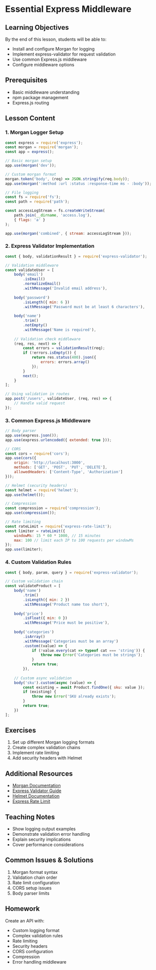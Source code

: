 # Essential Express Middleware

## Learning Objectives
By the end of this lesson, students will be able to:
- Install and configure Morgan for logging
- Implement express-validator for request validation
- Use common Express.js middleware
- Configure middleware options

## Prerequisites
- Basic middleware understanding
- npm package management
- Express.js routing

## Lesson Content

### 1. Morgan Logger Setup
```javascript
const express = require('express');
const morgan = require('morgan');
const app = express();

// Basic morgan setup
app.use(morgan('dev'));

// Custom morgan format
morgan.token('body', (req) => JSON.stringify(req.body));
app.use(morgan(':method :url :status :response-time ms - :body'));

// File logging
const fs = require('fs');
const path = require('path');

const accessLogStream = fs.createWriteStream(
    path.join(__dirname, 'access.log'),
    { flags: 'a' }
);

app.use(morgan('combined', { stream: accessLogStream }));
```

### 2. Express Validator Implementation
```javascript
const { body, validationResult } = require('express-validator');

// Validation middleware
const validateUser = [
    body('email')
        .isEmail()
        .normalizeEmail()
        .withMessage('Invalid email address'),
    
    body('password')
        .isLength({ min: 6 })
        .withMessage('Password must be at least 6 characters'),
    
    body('name')
        .trim()
        .notEmpty()
        .withMessage('Name is required'),
    
    // Validation check middleware
    (req, res, next) => {
        const errors = validationResult(req);
        if (!errors.isEmpty()) {
            return res.status(400).json({
                errors: errors.array()
            });
        }
        next();
    }
];

// Using validation in routes
app.post('/users', validateUser, (req, res) => {
    // Handle valid request
});
```

### 3. Common Express.js Middleware
```javascript
// Body parser
app.use(express.json());
app.use(express.urlencoded({ extended: true }));

// CORS
const cors = require('cors');
app.use(cors({
    origin: 'http://localhost:3000',
    methods: ['GET', 'POST', 'PUT', 'DELETE'],
    allowedHeaders: ['Content-Type', 'Authorization']
}));

// Helmet (security headers)
const helmet = require('helmet');
app.use(helmet());

// Compression
const compression = require('compression');
app.use(compression());

// Rate limiting
const rateLimit = require('express-rate-limit');
const limiter = rateLimit({
    windowMs: 15 * 60 * 1000, // 15 minutes
    max: 100 // limit each IP to 100 requests per windowMs
});
app.use(limiter);
```

### 4. Custom Validation Rules
```javascript
const { body, param, query } = require('express-validator');

// Custom validation chain
const validateProduct = [
    body('name')
        .trim()
        .isLength({ min: 2 })
        .withMessage('Product name too short'),
    
    body('price')
        .isFloat({ min: 0 })
        .withMessage('Price must be positive'),
    
    body('categories')
        .isArray()
        .withMessage('Categories must be an array')
        .custom((value) => {
            if (!value.every(cat => typeof cat === 'string')) {
                throw new Error('Categories must be strings');
            }
            return true;
        }),
    
    // Custom async validation
    body('sku').custom(async (value) => {
        const existing = await Product.findOne({ sku: value });
        if (existing) {
            throw new Error('SKU already exists');
        }
        return true;
    })
];
```

## Exercises
1. Set up different Morgan logging formats
2. Create complex validation chains
3. Implement rate limiting
4. Add security headers with Helmet

## Additional Resources
- [Morgan Documentation](https://github.com/expressjs/morgan)
- [Express Validator Guide](https://express-validator.github.io/docs/)
- [Helmet Documentation](https://helmetjs.github.io/)
- [Express Rate Limit](https://github.com/nfriedly/express-rate-limit)

## Teaching Notes
- Show logging output examples
- Demonstrate validation error handling
- Explain security implications
- Cover performance considerations

## Common Issues & Solutions
1. Morgan format syntax
2. Validation chain order
3. Rate limit configuration
4. CORS setup issues
5. Body parser limits

## Homework
Create an API with:
- Custom logging format
- Complex validation rules
- Rate limiting
- Security headers
- CORS configuration
- Compression
- Error handling middleware
